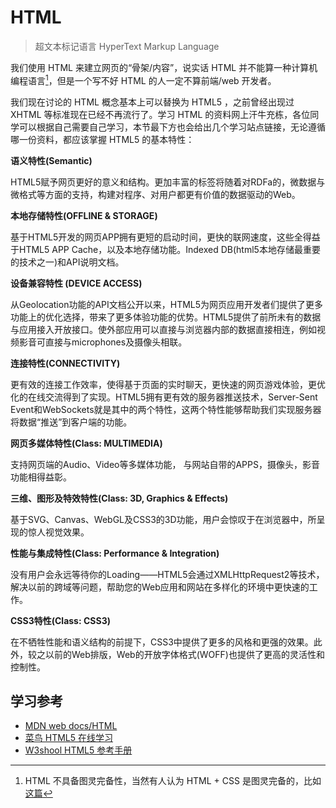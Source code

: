 # HTML

> 超文本标记语言 HyperText Markup Language

我们使用 HTML 来建立网页的“骨架/内容”，说实话 HTML 并不能算一种计算机编程语言[^1]，但是一个写不好 HTML 的人一定不算前端/web 开发者。

[^1]: HTML 不具备图灵完备性，当然有人认为 HTML + CSS 是图灵完备的，比如[这篇](https://lemire.me/blog/2011/03/08/breaking-news-htmlcss-is-turing-complete/)

我们现在讨论的 HTML 概念基本上可以替换为 HTML5 ，之前曾经出现过 XHTML 等标准现在已经不再流行了。学习 HTML 的资料网上汗牛充栋，各位同学可以根据自己需要自己学习，本节最下方也会给出几个学习站点链接，无论遵循哪一份资料，都应该掌握 HTML5 的基本特性：

**语义特性(Semantic)**

HTML5赋予网页更好的意义和结构。更加丰富的标签将随着对RDFa的，微数据与微格式等方面的支持，构建对程序、对用户都更有价值的数据驱动的Web。

**本地存储特性(OFFLINE & STORAGE)**

基于HTML5开发的网页APP拥有更短的启动时间，更快的联网速度，这些全得益于HTML5 APP Cache，以及本地存储功能。Indexed DB(html5本地存储最重要的技术之一)和API说明文档。

**设备兼容特性 (DEVICE ACCESS)**

从Geolocation功能的API文档公开以来，HTML5为网页应用开发者们提供了更多功能上的优化选择，带来了更多体验功能的优势。HTML5提供了前所未有的数据与应用接入开放接口。使外部应用可以直接与浏览器内部的数据直接相连，例如视频影音可直接与microphones及摄像头相联。

**连接特性(CONNECTIVITY)**

更有效的连接工作效率，使得基于页面的实时聊天，更快速的网页游戏体验，更优化的在线交流得到了实现。HTML5拥有更有效的服务器推送技术，Server-Sent Event和WebSockets就是其中的两个特性，这两个特性能够帮助我们实现服务器将数据“推送”到客户端的功能。

**网页多媒体特性(Class: MULTIMEDIA)**

支持网页端的Audio、Video等多媒体功能， 与网站自带的APPS，摄像头，影音功能相得益彰。

**三维、图形及特效特性(Class: 3D, Graphics & Effects)**

基于SVG、Canvas、WebGL及CSS3的3D功能，用户会惊叹于在浏览器中，所呈现的惊人视觉效果。

**性能与集成特性(Class: Performance & Integration)**

没有用户会永远等待你的Loading——HTML5会通过XMLHttpRequest2等技术，解决以前的跨域等问题，帮助您的Web应用和网站在多样化的环境中更快速的工作。

**CSS3特性(Class: CSS3)**

在不牺牲性能和语义结构的前提下，CSS3中提供了更多的风格和更强的效果。此外，较之以前的Web排版，Web的开放字体格式(WOFF)也提供了更高的灵活性和控制性。

## 学习参考

- [MDN web docs/HTML](https://developer.mozilla.org/zh-CN/docs/Web/HTML)
- [菜鸟 HTML5 在线学习](http://www.runoob.com/html/html5-intro.html)
- [W3shool HTML5 参考手册](http://www.w3school.com.cn/html5/html5_reference.asp)